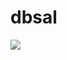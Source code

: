 # dbsal
<img src="https://Hello.vercel.app/api?type=cylinder&color=auto&height=300&section=header&text=capsule%20render&fontSize=90" />
